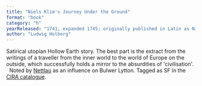 ```yaml
---
title: "Niels Klim's Journey Under the Ground"
format: "book"
category: "h"
yearReleased: "1741, expanded 1745; originally published in Latin as Nicolai Klimii iter subterraneum Novam Telluris . . . ; English translation 1828"
author: "Ludwig Holberg"
---
```

Satirical utopian Hollow Earth story. The best part is the  extract from the writings of a traveller from the inner world to the world of  Europe on the outside, which successfully holds a mirror to the absurdities of  'civilisation'.
 
Noted by <a href="biblio.htm#Nettlau: Esbozo">Nettlau</a>  as an influence on Bulwer Lytton. Tagged as SF in the <a href="http://www.cira.ch/catalogue/index.php?lvl=categ_see&amp;id=346&amp;page=2&amp;nbr_lignes=81&amp;main=&amp;l_typdoc=g,i,a,l"> CIRA catalogue</a>.
 